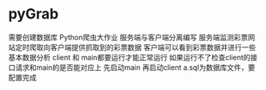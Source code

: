 # pyGrab
需要创建数据库
Python爬虫大作业 服务端与客户端分离编写 服务端监测彩票网站定时爬取向客户端提供抓取到的彩票数据 客户端可以看到彩票数据并进行一些基本数据分析
client 和 main都要运行才能正常运行
如果运行不了检查client的接口请求和main的是否能对应上
先启动main 再启动client
a.sql为数据库文件，要配置完成
